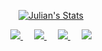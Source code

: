 <p align="center">
    <a href="https://github.com/alfahami" class="rich-diff-level-one">
      <img src="https://github-readme-stats.vercel.app/api?username=alfahami&title_color=333&text_color=777" alt="Julian's Stats" >
    </a>
  </p>
  
  <p align="center">
    <a href="https://linkedin.com/in/alfahami">
    <img src="https://img.icons8.com/ios-glyphs/30/000000/linkedin-2--v1.png"/>
    </a>
    &emsp;
    <a href="http://acemtech.org">
      <img src="https://img.icons8.com/ios-glyphs/30/000000/internet-explorer.png"/>
    </a>
     &emsp;
    <a href= "https://instagram.com/thecomorian">
      <img src="https://img.icons8.com/ios-glyphs/30/000000/instagram-new.png"/>
    </a>
    &emsp;
    <a href="https://fb.me/alfahami">
    <img src="https://img.icons8.com/ios-glyphs/30/000000/facebook-new.png"/>
    </a>     
  </p>
